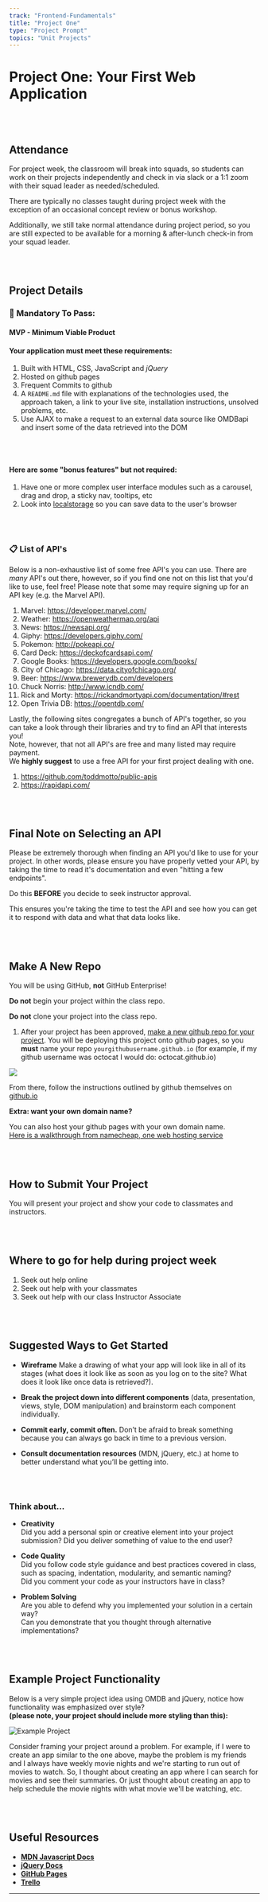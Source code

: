 ```yaml
---
track: "Frontend-Fundamentals"
title: "Project One"
type: "Project Prompt"
topics: "Unit Projects"
---
```



# Project One: Your First Web Application

<br>
<br>


## Attendance

For project week, the classroom will break into squads, so students can work on their projects independently and check in via slack or a 1:1 zoom with their squad leader as needed/scheduled.


There are typically no classes taught during project week with the exception of an occasional concept review or bonus workshop. 


Additionally, we still take normal attendance during project period, so you are still expected to be available for a morning & after-lunch check-in from your squad leader. 


<br>
<br>



## Project Details

### &#x1F534; Mandatory To Pass:
#### MVP - Minimum Viable Product

#### Your application must meet these requirements:

  1. Built with HTML, CSS, JavaScript and *jQuery* 
  2. Hosted on github pages<br>
  3. Frequent Commits to github<br>
  4. A `README.md` file with explanations of the technologies used, the approach taken, a link to your live site, installation instructions, unsolved problems, etc.
  5. Use AJAX to make a request to an external data source like OMDBapi and insert some of the data retrieved into the DOM


<br>
<br>



#### Here are some "bonus features" but not required:
  1. Have one or more complex user interface modules such as a carousel, drag and drop, a sticky nav, tooltips, etc
  2. Look into <a href="https://developer.mozilla.org/en-US/docs/Web/API/Window/localStorage" target="_blank">localstorage</a> so you can save data to the user's browser 



<br>
<br>




### 📋 List of API's

Below is a non-exhaustive list of some free API's you can use. There are _many_ API's out there, however, so if you find one not on this list that you'd like to use, feel free! Please note that some may require signing up for an API key (e.g. the Marvel API).

  1. Marvel: <a href="https://developer.marvel.com/" target="_blank">https://developer.marvel.com/</a>
  2. Weather: <a href="https://openweathermap.org/api" target="_blank">https://openweathermap.org/api</a>
  3. News: <a href="https://newsapi.org/" target="_blank">https://newsapi.org/</a>
  4. Giphy: <a href="https://developers.giphy.com/">https://developers.giphy.com/</a>
  5. Pokemon: <a href="http://pokeapi.co/">http://pokeapi.co/</a>
  6. Card Deck: <a href="https://deckofcardsapi.com/" target="_blank">https://deckofcardsapi.com/</a>
  7. Google Books: <a href="https://developers.google.com/books/" target="_blank">https://developers.google.com/books/</a>
  8. City of Chicago: <a href="https://data.cityofchicago.org/" target="_blank">https://data.cityofchicago.org/</a>
  9.  Beer: <a href="https://www.brewerydb.com/developers" target="_blank">https://www.brewerydb.com/developers</a>
  10. Chuck Norris: <a href="http://www.icndb.com/" target="_blank">http://www.icndb.com/</a>
  11. Rick and Morty: <a href="https://rickandmortyapi.com/documentation/#rest" target="_blank">https://rickandmortyapi.com/documentation/#rest</a>
  12. Open Trivia DB: <a href="https://opentdb.com/" target="_blank">https://opentdb.com/</a>
  
Lastly, the following sites congregates a bunch of API's together, so you can take a look through their libraries and try to find an API that interests you! <br>Note, however, that not all API's are free and many listed may require payment. <br>We **highly suggest** to use a free API for your first project dealing with one. 

  1. <a href="https://github.com/toddmotto/public-apis" target="_blank">https://github.com/toddmotto/public-apis<a>
  1. <a href="https://rapidapi.com/" target="_blank">https://rapidapi.com/</a>
   

<br>
<br>



## Final Note on Selecting an API

Please be extremely thorough when finding an API you'd like to use for your project. In other words, please ensure you have properly vetted your API, by taking the time to read it's documentation and even "hitting a few endpoints". 

Do this **BEFORE** you decide to seek instructor approval. 

This ensures you're taking the time to test the API and see how you can get it to respond with data and what that data looks like.

<br>
<br>



## Make A New Repo

You will be using GitHub, **not** GitHub Enterprise!

**Do not** begin your project within the class repo.

**Do not** clone your project into the class repo.

1. After your project has been approved, [make a new github repo for your project](https://help.github.com/articles/create-a-repo/). You will be deploying this project onto github pages, so you **must** name your repo `yourgithubusername.github.io` (for example, if my github username was octocat I would do: octocat.github.io)

![](https://i.imgur.com/bzBJdZ5.png)

From there, follow the instructions outlined by github themselves on [github.io](https://pages.github.com/)


**Extra: want your own domain name?**

You can also host your github pages with your own domain name.<br>[Here is a walkthrough from namecheap, one web hosting service](https://www.namecheap.com/support/knowledgebase/article.aspx/9645/2208/how-do-i-link-my-domain-to-github-pages)


<br>
<br>




## How to Submit Your Project
You will present your project and show your code to classmates and instructors.



<br>
<br>



## Where to go for help during project week
1. Seek out help online
2. Seek out help with your classmates
3. Seek out help with our class Instructor Associate 



<br>
<br>



## Suggested Ways to Get Started

* **Wireframe** Make a drawing of what your app will look like in all of its stages (what does it look like as soon as you log on to the site? What does it look like once data is retrieved?).

* **Break the project down into different components** (data, presentation, views, style, DOM manipulation) and brainstorm each component individually.

* **Commit early, commit often.** Don’t be afraid to break something because you can always go back in time to a previous version.

* **Consult documentation resources** (MDN, jQuery, etc.) at home to better understand what you’ll be getting into.

<br>
<br>



### Think about...

- **Creativity**  
Did you add a personal spin or creative element into your project submission? Did you deliver something of value to the end user?

- **Code Quality**  
Did you follow code style guidance and best practices covered in class, such as spacing, indentation, modularity, and semantic naming? <br>Did you comment your code as your instructors have in class?

- **Problem Solving**  
Are you able to defend why you implemented your solution in a certain way? <br> Can you demonstrate that you thought through alternative implementations?

<br>
<br>


## Example Project Functionality

Below is a very simple project idea using OMDB and jQuery, notice how functionality was emphasized over style? <br>**(please note, your project should include more styling than this):** 

![Example Project](https://i.imgur.com/L6hwHMR.gif)

Consider framing your project around a problem. For example, if I were to create an app similar to the one above, maybe the problem is my friends and I always have weekly movie nights and we're starting to run out of movies to watch. So, I thought about creating an app where I can search for movies and see their summaries. Or just thought about creating an app to help schedule the movie nights with what movie we'll be watching, etc. 


<br>
<br>



## Useful Resources

* **[MDN Javascript Docs](https://developer.mozilla.org/en-US/docs/Web/JavaScript)**
* **[jQuery Docs](http://api.jquery.com)**
* **[GitHub Pages](https://pages.github.com)**
* **[Trello](trello.com)**

<hr>  

